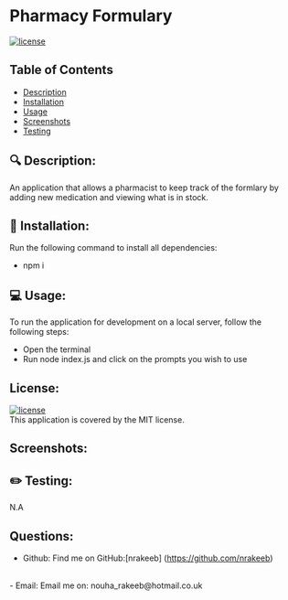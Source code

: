 # Pharmacy Formulary

  [![license](https://img.shields.io/badge/license-MIT-green)](https://shields.io)

  ## Table of Contents
  - [Description](#description)
  - [Installation](#installation)
  - [Usage](#usage)
  - [Screenshots](#Screenshots)
  - [Testing](#testing)

 
  ## 🔍 Description:
  An application that allows a pharmacist to keep track of the formlary by adding new medication and viewing what is in stock.

 
  ## 💾 Installation:
  Run the following command to install all dependencies:
  -  npm i

  
  ## 💻 Usage:
  To run the application for development on a local server, follow the following steps: 
  - Open the terminal 
  - Run node index.js and click on the prompts you wish to use


  ## License:
  [![license](https://img.shields.io/badge/license-MIT-green)](https://shields.io)
  <br/>
  This application is covered by the MIT license.


  ## Screenshots:
  


  ## ✏️ Testing:
  N.A


  ## Questions:

  - Github: 
  Find me on GitHub:[nrakeeb] (https://github.com/nrakeeb)
  <br>
  - Email: 
  Email me on: nouha_rakeeb@hotmail.co.uk 
  

